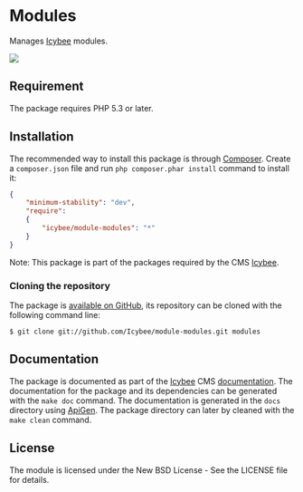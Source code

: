 # Modules

Manages [Icybee](http://icybee.org/) modules.

![](http://icybee.org/public/resources/github/module-modules.png)





## Requirement

The package requires PHP 5.3 or later.





## Installation

The recommended way to install this package is through [Composer](http://getcomposer.org/).
Create a `composer.json` file and run `php composer.phar install` command to install it:

```json
{
	"minimum-stability": "dev",
	"require":
	{
		"icybee/module-modules": "*"
	}
}
```

Note: This package is part of the packages required by the CMS [Icybee](http://icybee.org). 





### Cloning the repository

The package is [available on GitHub](https://github.com/Icybee/module-modules), its repository can be
cloned with the following command line:

	$ git clone git://github.com/Icybee/module-modules.git modules





## Documentation

The package is documented as part of the [Icybee](http://icybee.org/) CMS
[documentation](http://icybee.org/docs/). The documentation for the package and its
dependencies can be generated with the `make doc` command. The documentation is generated in
the `docs` directory using [ApiGen](http://apigen.org/). The package directory can later by
cleaned with the `make clean` command.





## License

The module is licensed under the New BSD License - See the LICENSE file for details.
